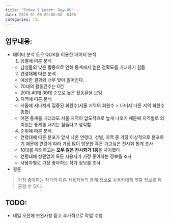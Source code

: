```yaml
---
title: "Today I Learn: Day-09"
date: 2020-01-06 09:00:00 -0400
categories: TIL
---
```

**업무내용:**
---
+ 데이터 분석 도구 QLIK을 이용한 데이터 분석
  1. 성별에 따른 분석
    - 남성들의 낮은 활동으로 인해 통계에서 높은 정확도를 기대하기 힘듦
  2. 연령대에 따른 분석
    - 예상한 결과와 너무 맞아 떨어진다.
	- 70대의 활동건수는 0건
	- 20대 40대 30대 순으로 높은 활동율을 보임
  3. 지역에 따른 분석
    - 서울에 지나치게 집중된 회원수(서울 지역의 회원수 > 나머지 다른 지역 회원수 총합)
	- 어떤 통계를 내더라도 서울 지역이 압도적으로 높게 나오기 때문에
	지역별로 의미있는 통계를 내기는 힘들다고 생각함
  4. 순위에 따른 분석
    - 연령대에 따른 분포가 앞서 나온 연령대, 성별, 지역 중 가장 이상적으로
	분포하기 때문에 연령에 따라 가장 많이 방문한 혹은 가고싶은 전시회 통계 조사
	- 10대를 제외하고는 **모두 같은 전시회가 1등**을 차지했다
    - 연령대에 상관없이 모든 사용자가 가장 좋아하는 정보를 조사
	- 사용자별로 가장 좋아하는 작가 정보를 조사
+ 결론
> 가장 좋아하는 작가와 다른 사용자들의 통계 정보로
> 사용자에게 맞춤 정보를 제공할 수 있다.

**TODO:**
---
+ 내일 오전에 보완사항 듣고 추가적으로 작업 수행